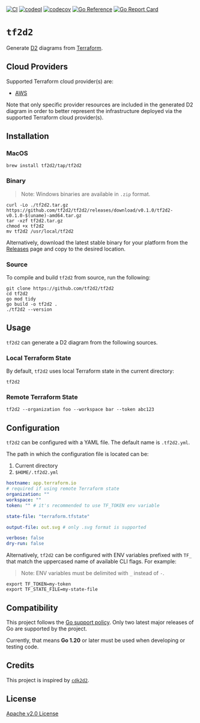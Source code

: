 [![CI](https://github.com/tf2d2/tf2d2/actions/workflows/ci.yml/badge.svg?branch=main)](https://github.com/tf2d2/tf2d2/actions/workflows/ci.yml)
[![codeql](https://github.com/tf2d2/tf2d2/actions/workflows/codeql.yml/badge.svg?branch=main)](https://github.com/tf2d2/tf2d2/actions/workflows/codeql.yml)
[![codecov](https://codecov.io/gh/tf2d2/tf2d2/graph/badge.svg?token=ZUBADJX1MU)](https://codecov.io/gh/tf2d2/tf2d2)
[![Go Reference](https://pkg.go.dev/badge/github.com/tf2d2/tf2d2.svg)](https://pkg.go.dev/github.com/tf2d2/tf2d2)
[![Go Report Card](https://goreportcard.com/badge/github.com/tf2d2/tf2d2)](https://goreportcard.com/report/github.com/tf2d2/tf2d2)

# `tf2d2`

Generate [D2](https://terrastruct.com/) diagrams from [Terraform](https://www.terraform.io/).

## Cloud Providers

Supported Terraform cloud provider(s) are:

- [AWS](https://registry.terraform.io/providers/hashicorp/aws/latest/docs)

Note that only specific provider resources are included in the generated D2 diagram in order to better represent the infrastructure deployed via the supported Terraform cloud provider(s).

## Installation

### MacOS

```console
brew install tf2d2/tap/tf2d2
```

### Binary

> Note: Windows binaries are available in `.zip` format.

```console
curl -Lo ./tf2d2.tar.gz https://github.com/tf2d2/tf2d2/releases/download/v0.1.0/tf2d2-v0.1.0-$(uname)-amd64.tar.gz
tar -xzf tf2d2.tar.gz
chmod +x tf2d2
mv tf2d2 /usr/local/tf2d2
```

Alternatively, download the latest stable binary for your platform from the [Releases](https://github.com/tf2d2/tf2d2/releases) page  and copy to the desired location.

### Source

To compile and build `tf2d2` from source, run the following:

```console
git clone https://github.com/tf2d2/tf2d2
cd tf2d2
go mod tidy
go build -o tf2d2 .
./tf2d2 --version
```

## Usage

`tf2d2` can generate a D2 diagram from the following sources.

### Local Terraform State

By default, `tf2d2` uses local Terraform state in the current directory:

```console
tf2d2
```

### Remote Terraform State

```console
tf2d2 --organization foo --workspace bar --token abc123
```

## Configuration

`tf2d2` can be configured with a YAML file. The default name is `.tf2d2.yml`.

The path in which the configuration file is located can be:

1. Current directory
2. `$HOME/.tf2d2.yml`

```yaml
hostname: app.terraform.io
# required if using remote Terraform state
organization: ""
workspace: ""
token: "" # it's recommended to use TF_TOKEN env variable

state-file: "terraform.tfstate"

output-file: out.svg # only .svg format is supported

verbose: false
dry-run: false
```

Alternatively, `tf2d2` can be configured with ENV variables prefixed with `TF_` that match the uppercased name of available CLI flags. For example:

> Note: ENV variables must be delimited with `_` instead of `-`.

```console
export TF_TOKEN=my-token
export TF_STATE_FILE=my-state-file
```

## Compatibility

This project follows the [Go support policy](https://go.dev/doc/devel/release#policy). Only two latest major releases of Go are supported by the project.

Currently, that means **Go 1.20** or later must be used when developing or testing code.

## Credits

This project is inspired by [`cdk2d2`](https://github.com/megaproaktiv/cdk2d2).

## License

[Apache v2.0 License](./LICENSE)
